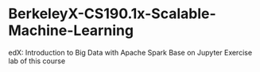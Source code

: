# BerkeleyX-CS190.1x-Scalable-Machine-Learning
edX: Introduction to Big Data with Apache Spark
Base on Jupyter
Exercise lab of this course
